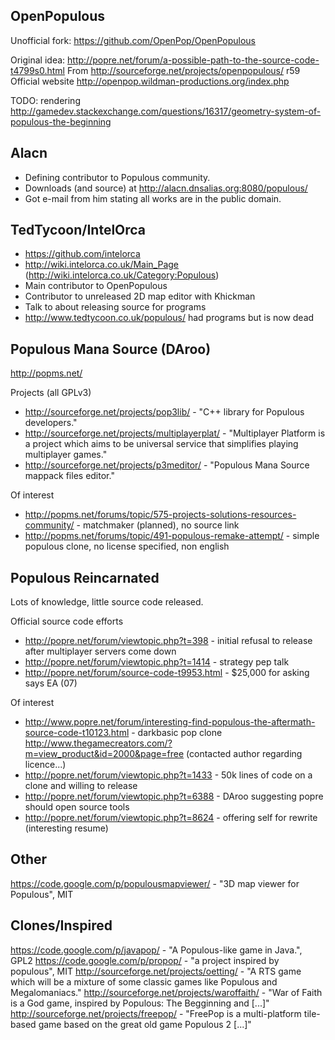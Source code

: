 OpenPopulous
------------

Unofficial fork: https://github.com/OpenPop/OpenPopulous

Original idea: http://popre.net/forum/a-possible-path-to-the-source-code-t4799s0.html
From http://sourceforge.net/projects/openpopulous/ r59
Official website http://openpop.wildman-productions.org/index.php

TODO: rendering http://gamedev.stackexchange.com/questions/16317/geometry-system-of-populous-the-beginning

Alacn
-----

 - Defining contributor to Populous community.
 - Downloads (and source) at http://alacn.dnsalias.org:8080/populous/
 - Got e-mail from him stating all works are in the public domain.

TedTycoon/IntelOrca
-------------------

 - https://github.com/intelorca
 - http://wiki.intelorca.co.uk/Main_Page (http://wiki.intelorca.co.uk/Category:Populous)
 - Main contributor to OpenPopulous
 - Contributor to unreleased 2D map editor with Khickman
 - Talk to about releasing source for programs
 - http://www.tedtycoon.co.uk/populous/ had programs but is now dead

Populous Mana Source (DAroo)
----------------------------

http://popms.net/

Projects (all GPLv3)
 - http://sourceforge.net/projects/pop3lib/ - "C++ library for Populous developers."
 - http://sourceforge.net/projects/multiplayerplat/ - "Multiplayer Platform is a project which aims to be universal service that simplifies playing multiplayer games."
 - http://sourceforge.net/projects/p3meditor/ - "Populous Mana Source mappack files editor."

Of interest
 - http://popms.net/forums/topic/575-projects-solutions-resources-community/ - matchmaker (planned), no source link
 - http://popms.net/forums/topic/491-populous-remake-attempt/ - simple populous clone, no license specified, non english

Populous Reincarnated
---------------------

Lots of knowledge, little source code released.

Official source code efforts
 - http://popre.net/forum/viewtopic.php?t=398 - initial refusal to release after multiplayer servers come down
 - http://popre.net/forum/viewtopic.php?t=1414 - strategy pep talk
 - http://popre.net/forum/source-code-t9953.html - $25,000 for asking says EA (07)

Of interest
 - http://www.popre.net/forum/interesting-find-populous-the-aftermath-source-code-t10123.html - darkbasic pop clone
   http://www.thegamecreators.com/?m=view_product&id=2000&page=free (contacted author regarding licence...)
 - http://popre.net/forum/viewtopic.php?t=1433 - 50k lines of code on a clone and willing to release
 - http://popre.net/forum/viewtopic.php?t=6388 - DAroo suggesting popre should open source tools
 - http://popre.net/forum/viewtopic.php?t=8624 - offering self for rewrite (interesting resume)

Other
-----

https://code.google.com/p/populousmapviewer/ - "3D map viewer for Populous", MIT

Clones/Inspired
---------------

https://code.google.com/p/javapop/ - "A Populous-like game in Java.", GPL2
https://code.google.com/p/propop/ - "a project inspired by populous", MIT
http://sourceforge.net/projects/oetting/ - "A RTS game which will be a mixture of some classic games like Populous and Megalomaniacs."
http://sourceforge.net/projects/waroffaith/ - "War of Faith is a God game, inspired by Populous: The Begginning and [...]"
http://sourceforge.net/projects/freepop/ - "FreePop is a multi-platform tile-based game based on the great old game Populous 2 [...]"

